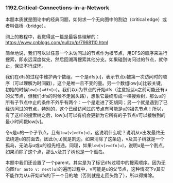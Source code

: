 ### 1192.Critical-Connections-in-a-Network

本题本质就是图论中的经典问题，如何求一个无向图中的割边（critical edge）或者叫做桥（bridge）。

网上的教程中，我觉得这一篇是最容易理解的：https://www.cnblogs.com/nullzx/p/7968110.html

简单地说，我们可以以任意一个未访问过的节点作为根节点，用DFS的顺序来进行搜索，即永远深度优先，然后回溯再搜索其他分支。如果碰到访问过的节点，就停止，保证不行成环。

我们在dfs的过程中维护两个数组，一个是dfs[u]，表示节点u被第一次访问时的顺序（可以理解为时间戳），这个是唯一且不变的量。另一个数组low[u]比较关键，初始的时候```low[u]=dfn[u]```。我们以u为节点的开始dfs（注意抵达u之前可能还有u的父节点，但我们dfs的时候不走回头路），想象它最终形成一棵搜索树，那么u的所有子节点中止的条件不外乎有两个：一个是走进了死胡同；另一个就是遇到了已经访问过的节点，特别的，这个已经访问过的节点有可能是u的祖先节点！所以，有了这样的搜索树之后，low[u]可以有机会更新为它所有的子节点v可以接触到的最小时间戳low[v]。

令v是u的一个子节点，且有```low[v]>dfn[u]```，这说明什么呢？说明从v出发最终无法绕道u的前面去。因此(v,u)就是割边。如果消除了这条边，v及其子树就是一个孤岛，无法与u或u的祖先相通。同理，如果```low[v]>=dfn[u]```，说明u是一个割点，如果消除了这个点，那么v及其子树也是一个孤岛。

本题中我们还设置了一个parent，其实是为了标记dfs过程中的搜索顺序。因为无向图```for auto v: next[u]```的遍历过程中，v可能是u的父节点，这种情况下v其实不能作为从u开始dfs的下一个目的地（否则就是走回头路了），所以得排除。
